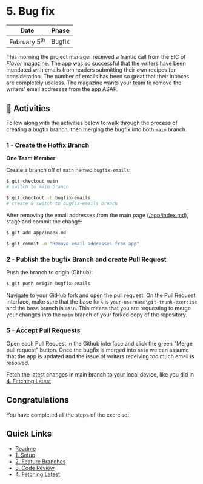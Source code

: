 # 5. Bug fix

| Date | Phase |
| --- | --- |
|  February 5<sup>th</sup> | Bugfix |

This morning the project manager received a frantic call from the EIC of _Flavor_ magazine. The app was so successful that the writers have been inundated with emails from readers submitting their own recipes for consideration. The number of emails has been so great that their inboxes are completely useless. The magazine wants your team to remove the writers' email addresses from the app ASAP.

## :running: Activities


Follow along with the activities below to walk through the process of creating a bugfix branch, then merging the bugfix into both `main` branch.

### 1 - Create the Hotfix Branch

__One Team Member__

Create a branch off of `main` named `bugfix-emails`:
```sh
$ git checkout main
# switch to main branch

$ git checkout -b bugfix-emails
# create & switch to bugfix-emails branch
```

After removing the email addresses from the main page ([/app/index.md](/app/index.md)), stage and commit the change:
```sh
$ git add app/index.md

$ git commit -m "Remove email addresses from app"
```


### 2 - Publish the bugfix Branch and create Pull Request

Push the branch to origin (Github):

```sh
$ git push origin bugfix-emails
```

Navigate to your GitHub fork and open the pull request. On the Pull Request interface, make sure that the base fork is `your-username\git-trunk-exercise` and the base branch is `main`. This means that you are requesting to merge your changes into the `main` branch of your forked copy of the repository. 


### 5 - Accept Pull Requests

Open each Pull Request in the Github interface and click the green "Merge pull request" button. Once the bugfix is merged into `main` we can assume that the app is updated and the issue of writers receiving too much email is resolved.

Fetch the latest changes in main branch to your local device, like you did in [4. Fetching Latest](4-fetching-latest.md).


## Congratulations
You have completed all the steps of the exercise!

## Quick Links

- [Readme](../readme.md)
- [1. Setup](1-setup.md)
- [2. Feature Branches](2-feature-branches.md)
- [3. Code Review](3-code-review.md)
- [4. Fetching Latest](4-fetching-latest.md)